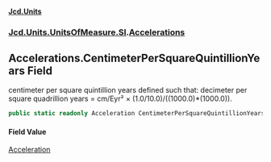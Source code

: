 #### [Jcd.Units](index.md 'index')

### [Jcd.Units.UnitsOfMeasure.SI](Jcd.Units.UnitsOfMeasure.SI.md 'Jcd.Units.UnitsOfMeasure.SI').[Accelerations](Accelerations.md 'Jcd.Units.UnitsOfMeasure.SI.Accelerations')

## Accelerations.CentimeterPerSquareQuintillionYears Field

centimeter per square quintillion years defined such that: decimeter per square quadrillion years = cm/Eyr² ×
(1.0/10.0)/((1000.0)*(1000.0)).

```csharp
public static readonly Acceleration CentimeterPerSquareQuintillionYears;
```

#### Field Value

[Acceleration](Acceleration.md 'Jcd.Units.UnitTypes.Acceleration')